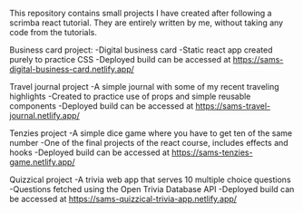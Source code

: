 This repository contains small projects I have created after following a scrimba react tutorial.  They are entirely written by me, without taking any code from the tutorials.

Business card project:
-Digital business card
-Static react app created purely to practice CSS
-Deployed build can be accessed at https://sams-digital-business-card.netlify.app/

Travel journal project
-A simple journal with some of my recent traveling highlights
-Created to practice use of props and simple reusable components
-Deployed build can be accessed at https://sams-travel-journal.netlify.app/

Tenzies project
-A simple dice game where you have to get ten of the same number
-One of the final projects of the react course, includes effects and hooks
-Deployed build can be accessed at https://sams-tenzies-game.netlify.app/

Quizzical project
-A trivia web app that serves 10 multiple choice questions
-Questions fetched using the Open Trivia Database API
-Deployed build can be accessed at https://sams-quizzical-trivia-app.netlify.app/